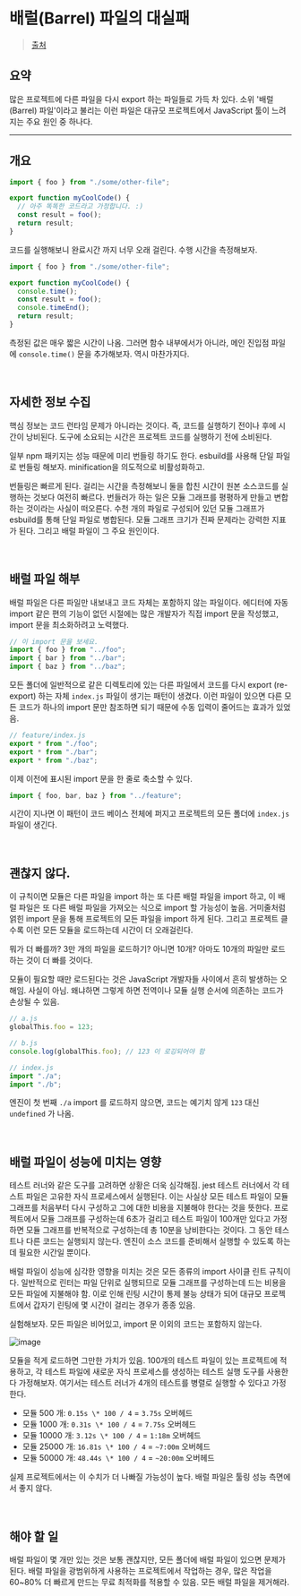 # 배럴(Barrel) 파일의 대실패

> [출처](https://github.com/yeonjuan/dev-blog/blob/master/JavaScript/speeding-up-the-javascript-ecosystem-the-barrel-file-debacle.md)

## 요약

많은 프로젝트에 다른 파일을 다시 export 하는 파일들로 가득 차 있다. 소위 '배럴(Barrel) 파일'이라고 불리는 이런 파일은 대규모 프로젝트에서 JavaScript 툴이 느려지는 주요 원인 중 하나다.

---

## 개요

```javascript
import { foo } from "./some/other-file";

export function myCoolCode() {
  // 아주 똑똑한 코드라고 가정합니다. :)
  const result = foo();
  return result;
}
```

코드를 실행해보니 완료시간 까지 너무 오래 걸린다. 수행 시간을 측정해보자.

```javascript
import { foo } from "./some/other-file";

export function myCoolCode() {
  console.time();
  const result = foo();
  console.timeEnd();
  return result;
}
```

측정된 값은 매우 짧은 시간이 나옴. 그러면 함수 내부에서가 아니라, 메인 진입점 파일에 `console.time()` 문을 추가해보자. 역시 마찬가지다.

<br/>

## 자세한 정보 수집

핵심 정보는 코드 런타임 문제가 아니라는 것이다. 즉, 코드를 실행하기 전이나 후에 시간이 낭비된다. 도구에 소요되는 시간은 프로젝트 코드를 실행하기 전에 소비된다.

일부 npm 패키지는 성능 때문에 미리 번들링 하기도 한다. esbuild를 사용해 단일 파일로 번들링 해보자. minification을 의도적으로 비활성화하고.

번들링은 빠르게 된다. 걸리는 시간을 측정해보니 둘을 합친 시간이 원본 소스코드를 실행하는 것보다 여전히 빠르다. 번들러가 하는 일은 모듈 그래프를 평평하게 만들고 변합하는 것이라는 사실이 떠오른다. 수천 개의 파일로 구성되어 있던 모듈 그래프가 esbuild를 통해 단일 파일로 병합된다. 모듈 그래프 크기가 진짜 문제라는 강력한 지표가 된다. 그리고 배럴 파일이 그 주요 원인이다.

<br/>

## 배럴 파일 해부

배럴 파일은 다른 파일만 내보내고 코드 자체는 포함하지 않는 파일이다. 에디터에 자동 import 같은 편의 기능이 없던 시절에는 많은 개발자가 직접 import 문을 작성했고, import 문을 최소화하려고 노력했다.

```javascript
// 이 import 문을 보세요.
import { foo } from "../foo";
import { bar } from "../bar";
import { baz } from "../baz";
```

모든 폴더에 일반적으로 같은 디렉토리에 있는 다른 파일에서 코드를 다시 export (re-export) 하는 자체 `index.js` 파일이 생기는 패턴이 생겼다. 이런 파일이 있으면 다른 모든 코드가 하나의 import 문만 참조하면 되기 때문에 수동 입력이 줄어드는 효과가 있었음.

```javascript
// feature/index.js
export * from "./foo";
export * from "./bar";
export * from "./baz";
```

이제 이전에 표시된 import 문을 한 줄로 축소할 수 있다.

```js
import { foo, bar, baz } from "../feature";
```

시간이 지나면 이 패턴이 코드 베이스 전체에 퍼지고 프로젝트의 모든 폴더에 `index.js` 파일이 생긴다.

<br/>

## 괜찮지 않다.

이 규칙이면 모듈은 다른 파일을 import 하는 또 다른 배럴 파일을 import 하고, 이 배럴 파일은 또 다른 배럴 파일을 가져오는 식으로 import 할 가능성이 높음. 거미줄처럼 얽힌 import 문을 통해 프로젝트의 모든 파일을 import 하게 된다. 그리고 프로젝트 클수록 이런 모든 모듈을 로드하는데 시간이 더 오래걸린다.

뭐가 더 빠를까? 3만 개의 파일을 로드하기? 아니면 10개? 아마도 10개의 파일만 로드하는 것이 더 빠를 것이다.

모듈이 필요할 때만 로드된다는 것은 JavaScript 개발자들 사이에서 흔히 발생하는 오해임. 사실이 아님. 왜냐하면 그렇게 하면 전역이나 모듈 실행 순서에 의존하는 코드가 손상될 수 있음.

```javascript
// a.js
globalThis.foo = 123;

// b.js
console.log(globalThis.foo); // 123 이 로깅되어야 함

// index.js
import "./a";
import "./b";
```

엔진이 첫 번째 `./a` import 를 로드하지 않으면, 코드는 예기치 않게 `123` 대신 `undefined` 가 나옴.

<br/>

## 배럴 파일이 성능에 미치는 영향

테스트 러너와 같은 도구를 고려하면 상황은 더욱 심각해짐. jest 테스트 러너에서 각 테스트 파일은 고유한 자식 프로세스에서 실행된다. 이는 사실상 모든 테스트 파일이 모듈 그래프를 처음부터 다시 구성하고 그에 대한 비용을 지불해야 한다는 것을 뜻한다. 프로젝트에서 모듈 그래프를 구성하는데 6초가 걸리고 테스트 파일이 100개만 있다고 가정하면 모듈 그래프를 반복적으로 구성하는데 총 10분을 낭비한다는 것이다. 그 동안 테스트나 다른 코드는 실행되지 않는다. 엔진이 소스 코드를 준비해서 실행할 수 있도록 하는데 필요한 시간일 뿐이다.

배럴 파일이 성능에 심각한 영향을 미치는 것은 모든 종류의 import 사이클 린트 규칙이다. 일반적으로 린터는 파일 단위로 실행되므로 모듈 그래프를 구성하는데 드는 비용을 모든 파일에 지불해야 함. 이로 인해 린팅 시간이 통제 불능 상태가 되어 대규모 프로젝트에서 갑자기 린팅에 몇 시간이 걸리는 경우가 종종 있음.

실험해보자. 모든 파일은 비어있고, import 문 이외의 코드는 포함하지 않는다.

![image](https://github.com/pozafly/TIL/assets/59427983/ea27c4d8-bb64-44c2-8115-27f957feea46)

모듈을 적게 로드하면 그만한 가치가 있음. 100개의 테스트 파일이 있는 프로젝트에 적용하고, 각 테스트 파일에 새로운 자식 프로세스를 생성하는 테스트 실행 도구를 사용한다 가정해보자. 여기서는 테스트 러너가 4개의 테스트를 병렬로 실행할 수 있다고 가정한다.

- 모듈 500 개: `0.15s \* 100 / 4` = `3.75s` 오버헤드
- 모듈 1000 개: `0.31s \* 100 / 4` = `7.75s` 오버헤드
- 모듈 10000 개: `3.12s \* 100 / 4` = `1:18m` 오버헤드
- 모듈 25000 개: `16.81s \* 100 / 4` = `~7:00m` 오버헤드
- 모듈 50000 개: `48.44s \* 100 / 4` = `~20:00m` 오버헤드

실제 프로젝트에서는 이 수치가 더 나빠질 가능성이 높다. 배럴 파일은 툴링 성능 측면에서 좋지 않다.

<br/>

## 해야 할 일

배럴 파일이 몇 개만 있는 것은 보통 괜찮지만, 모든 폴더에 배럴 파일이 있으면 문제가 된다. 배럴 파일을 광범위하게 사용하는 프로젝트에서 작업하는 경우, 많은 작업을 60~80% 더 빠르게 만드는 무료 최적화를 적용할 수 있음. 모든 배럴 파일을 제거해라.

